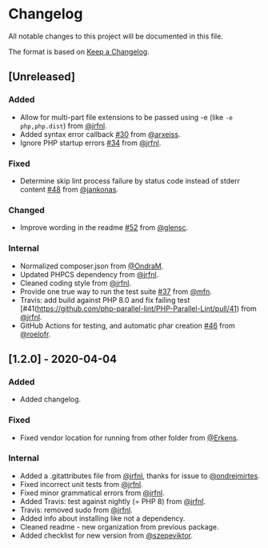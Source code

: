 # Changelog

All notable changes to this project will be documented in this file.

The format is based on [Keep a Changelog](https://keepachangelog.com/en/1.0.0/).

## [Unreleased]

### Added

- Allow for multi-part file extensions to be passed using -e (like `-e php,php.dist`) from [@jrfnl](https://github.com/jrfnl).
- Added syntax error callback [#30](https://github.com/php-parallel-lint/PHP-Parallel-Lint/pull/30) from [@arxeiss](https://github.com/arxeiss).
- Ignore PHP startup errors [#34](https://github.com/php-parallel-lint/PHP-Parallel-Lint/pull/34) from [@jrfnl](https://github.com/jrfnl).

### Fixed

- Determine skip lint process failure by status code instead of stderr content [#48](https://github.com/php-parallel-lint/PHP-Parallel-Lint/pull/48) from [@jankonas](https://github.com/jankonas).

### Changed

- Improve wording in the readme [#52](https://github.com/php-parallel-lint/PHP-Parallel-Lint/pull/52) from [@glensc](https://github.com/glensc).

### Internal

- Normalized composer.json from [@OndraM](https://github.com/OndraM).
- Updated PHPCS dependency from [@jrfnl](https://github.com/jrfnl).
- Cleaned coding style from [@jrfnl](https://github.com/jrfnl).
- Provide one true way to run the test suite [#37](https://github.com/php-parallel-lint/PHP-Parallel-Lint/pull/37) from [@mfn](https://github.com/mfn).
- Travis: add build against PHP 8.0 and fix failing test [#41(https://github.com/php-parallel-lint/PHP-Parallel-Lint/pull/41) from [@jrfnl](https://github.com/jrfnl).
- GitHub Actions for testing, and automatic phar creation [#46](https://github.com/php-parallel-lint/PHP-Parallel-Lint/pull/46) from [@roelofr](https://github.com/roelofr).

## [1.2.0] - 2020-04-04

### Added

- Added changelog.

### Fixed

- Fixed vendor location for running from other folder from [@Erkens](https://github.com/Erkens).

### Internal

- Added a .gitattributes file from [@jrfnl](https://github.com/jrfnl), thanks for issue to [@ondrejmirtes](https://github.com/ondrejmirtes).
- Fixed incorrect unit tests from [@jrfnl](https://github.com/jrfnl).
- Fixed minor grammatical errors from [@jrfnl](https://github.com/jrfnl).
- Added Travis: test against nightly (= PHP 8) from [@jrfnl](https://github.com/jrfnl).
- Travis: removed sudo from [@jrfnl](https://github.com/jrfnl).
- Added info about installing like not a dependency.
- Cleaned readme - new organization from previous package.
- Added checklist for new version from [@szepeviktor](https://github.com/szepeviktor).
